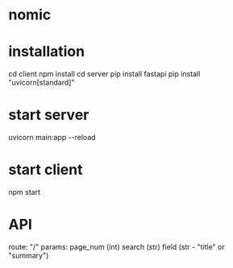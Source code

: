 # nomic

# installation
cd client
npm install
cd server
pip install fastapi
pip install "uvicorn[standard]"

# start server
uvicorn main:app --reload

# start client
npm start



# API

route: "/"
params: 
    page_num (int)
    search (str)
    field (str - "title" or "summary")
